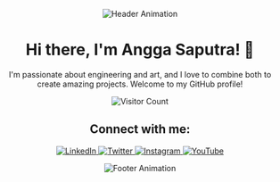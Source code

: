 <!-- Header with Animation -->
<p align="center">
  <img src="https://your-custom-animation-url.com/header.gif" alt="Header Animation">
</p>

<!-- Introduction -->
<h1 align="center">Hi there, I'm Angga Saputra! 👋</h1>
<p align="center">
  I'm passionate about engineering and art, and I love to combine both to create amazing projects. Welcome to my GitHub profile!
</p>

<!-- Visitor Count with Animation -->
<p align="center">
  <img src="https://komarev.com/ghpvc/?username=ArtEnginer&color=blue&style=flat-square" alt="Visitor Count">
</p>

<!-- Connect with Me Section with Animated Icons -->
<h2 align="center">Connect with me:</h2>
<p align="center">
  <a href="https://www.linkedin.com/in/your-profile" target="_blank">
    <img src="https://img.shields.io/badge/LinkedIn-blue?style=for-the-badge&logo=linkedin&logoColor=white" alt="LinkedIn">
  </a>
  <a href="https://twitter.com/your-profile" target="_blank">
    <img src="https://img.shields.io/badge/Twitter-blue?style=for-the-badge&logo=twitter&logoColor=white" alt="Twitter">
  </a>
  <a href="https://instagram.com/your-profile" target="_blank">
    <img src="https://img.shields.io/badge/Instagram-purple?style=for-the-badge&logo=instagram&logoColor=white" alt="Instagram">
  </a>
  <a href="https://youtube.com/your-profile" target="_blank">
    <img src="https://img.shields.io/badge/YouTube-red?style=for-the-badge&logo=youtube&logoColor=white" alt="YouTube">
  </a>
</p>

<!-- Footer with Animation -->
<p align="center">
  <img src="https://your-custom-animation-url.com/footer.gif" alt="Footer Animation">
</p>

